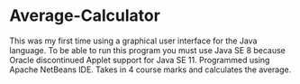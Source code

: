 # Average-Calculator
This was my first time using a graphical user interface for the Java language. To be able to run this program you must use Java SE 8 because Oracle discontinued Applet support for Java SE 11. Programmed using Apache NetBeans IDE. 
Takes in 4 course marks and calculates the average. 

